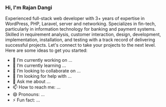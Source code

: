 ### Hi, I'm Rajan Dangi

Experienced full-stack web developer with 3+ years of expertise in WordPress, PHP, Laravel, server and networking. Specializes in fin-tech, particularly in information technology for banking and payment systems. Skilled in requirement analysis, customer interaction, design, development, implementation, installation, and testing with a track record of delivering successful projects. Let's connect to take your projects to the next level.
Here are some ideas to get you started:

- 🔭 I’m currently working on ...
- 🌱 I’m currently learning ...
- 👯 I’m looking to collaborate on ...
- 🤔 I’m looking for help with ...
- 💬 Ask me about ...
- 📫 How to reach me: ...
- 😄 Pronouns: ...
- ⚡ Fun fact: ...

